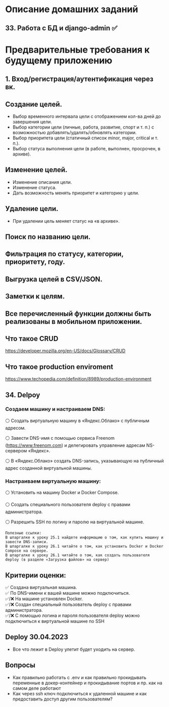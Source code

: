 # Описание домашних заданий

## 33. Работа с БД и django-admin  ✅


# Предварительные требования к будущему приложению

## 1. Вход/регистрация/аутентификация через вк.
## Создание целей.
- Выбор временного интервала цели с отображением кол-ва дней до завершения цели.
- Выбор категории цели (личные, работа, развитие, спорт и т. п.) с возможностью добавлять/удалять/обновлять категории.
- Выбор приоритета цели (статичный список minor, major, critical и т. п.).
- Выбор статуса выполнения цели (в работе, выполнен, просрочен, в архиве).

## Изменение целей.
- Изменение описания цели.
- Изменение статуса.
- Дать возможность менять приоритет и категорию у цели.

## Удаление цели.
- При удалении цель меняет статус на «в архиве».
## Поиск по названию цели.
## Фильтрация по статусу, категории, приоритету, году.
## Выгрузка целей в CSV/JSON.
## Заметки к целям.
## Все перечисленный функции должны быть реализованы в мобильном приложении.

## Что такое CRUD
https://developer.mozilla.org/en-US/docs/Glossary/CRUD
## Что такое production enviroment
https://www.techopedia.com/definition/8989/production-environment



## 34. Delpoy

###  Создаем машину и настраиваем DNS:
⚪️ Создать виртуальную машину в «Яндекс.Облако» с публичным адресом.

⚪️ Завести DNS-имя c помощью сервиса Freenom (https://www.freenom.com) и делегировать управление адресам NS-сервером «Яндекс».

⚪️ В «Яндекс.Облако» создать DNS-запись, указывающую на публичный адрес созданной виртуальной машины.

### Настраиваем виртуальную машину:
⚪️ Установить на машину Docker и Docker Compose.

⚪️ Создать специального пользователя deploy c правами администратора.

⚪️ Разрешить SSH по логину и паролю на виртуальной машине.

```
Полезные ссылки:
В шпаргалке к уроку 25.1 найдете информацию о том, как купить машину и завести DNS-записи.
В шпаргалке к уроку 26.1 читайте о том, как установить Docker и Docker Compose на сервере.
В шпаргалке к уроку 26.1 читайте о том, как создать пользователя deploy (в разделе «Загрузка файлов» на сервер)
```

## Критерии оценки:
✅ Создана виртуальная машина.<br>
✅ По DNS–имени к вашей машине можно подключиться.<br>
✅/❌ На машине установлен Docker.<br>
✅/❌ Создан специальный пользователь deploy с правами администратора.<br>
✅/❌ С помощью логина и пароля пользователя deploy можно подключиться к виртуальной машине по SSH<br>


## Deploy 30.04.2023
- Все что лежит в Deploy улетит будет уходить на сервер.


## Вопросы
- Как правильно работать с .env и как правильно прокидывать переменные в докер-контейнер и прокидывание портов и пр. как на самом деле работают
- Как через ssh ключ подключиться к удаленной машине и как предоставить доступ другим пользователям?
